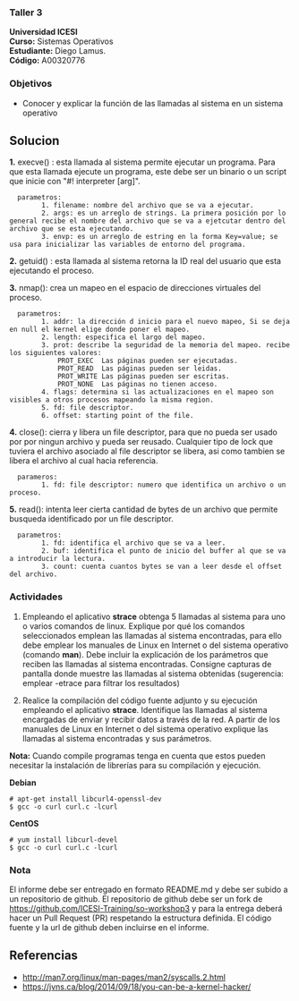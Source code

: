 ### Taller 3
**Universidad ICESI**  
**Curso:** Sistemas Operativos  
**Estudiante:** Diego Lamus.  
**Código:** A00320776  

### Objetivos
* Conocer y explicar la función de las llamadas al sistema en un sistema operativo

## Solucion
**1.** execve() : esta llamada al sistema permite ejecutar un programa. Para que esta llamada ejecute un programa, este debe ser un binario o un script que inicie con  "#! interpreter [arg]".   

      parametros:  
            1. filename: nombre del archivo que se va a ejecutar.  
            2. args: es un arreglo de strings. La primera posición por lo general recibe el nombre del archivo que se va a ejetcutar dentro del archivo que se esta ejecutando.  
            3. envp: es un arreglo de estring en la forma Key=value; se usa para inicializar las variables de entorno del programa.
            
**2.** getuid() : esta llamada al sistema retorna la ID real del usuario que esta ejecutando el proceso.

**3.** nmap(): crea un mapeo en el espacio de direcciones virtuales del proceso.

      parametros:  
            1. addr: la dirección d inicio para el nuevo mapeo, Si se deja en null el kernel elige donde poner el mapeo.
            2. length: especifica el largo del mapeo.
            3. prot: describe la seguridad de la memoria del mapeo. recibe los siguientes valores:  
                PROT_EXEC  Las páginas pueden ser ejecutadas.  
                PROT_READ  Las páginas pueden ser leidas.  
                PROT_WRITE Las páginas pueden ser escritas.  
                PROT_NONE  Las páginas no tienen acceso.
            4. flags: determina si las actualizaciones en el mapeo son visibles a otros procesos mapeando la misma region.
            5. fd: file descriptor.
            6. offset: starting point of the file.
    
**4.** close(): cierra y libera un file descriptor, para que no pueda ser usado por por ningun archivo y pueda ser reusado. Cualquier tipo de lock que tuviera el archivo asociado al file descriptor se libera, asi como tambien se libera el archivo al cual hacia referencia.  

      parameros:  
            1. fd: file descriptor: numero que identifica un archivo o un proceso.  
            
**5.** read(): intenta leer cierta cantidad de bytes de un archivo que permite busqueda identificado por un file descriptor.  
      
      parametros:
            1. fd: identifica el archivo que se va a leer.
            2. buf: identifica el punto de inicio del buffer al que se va a introducir la lectura.
            3. count: cuenta cuantos bytes se van a leer desde el offset del archivo.  
            


### Actividades

1. Empleando el aplicativo **strace** obtenga 5 llamadas al sistema para uno o varios comandos de linux. Explique por qué los comandos seleccionados emplean las llamadas al sistema encontradas, para ello debe emplear los manuales de Linux en Internet o del sistema operativo (comando **man**). Debe incluir la explicación de los parámetros que reciben las llamadas al sistema encontradas. Consigne capturas de pantalla donde muestre las llamadas al sistema obtenidas (sugerencia: emplear -etrace para filtrar los resultados)

2. Realice la compilación del código fuente adjunto y su ejecución empleando el aplicativo **strace**. Identifique las llamadas al sistema encargadas de enviar y recibir datos a través de la red. A partir de los manuales de Linux en Internet o del sistema operativo explique las llamadas al sistema encontradas y sus parámetros.

**Nota:** Cuando compile programas tenga en cuenta que estos pueden necesitar la instalación de librerías para su compilación y ejecución.

**Debian**
```
# apt-get install libcurl4-openssl-dev
$ gcc -o curl curl.c -lcurl
```
**CentOS**
```
# yum install libcurl-devel
$ gcc -o curl curl.c -lcurl
```

### Nota

El informe debe ser entregado en formato README.md y debe ser subido a un repositorio de github. El repositorio de github debe ser un fork de https://github.com/ICESI-Training/so-workshop3 y para la entrega deberá hacer un Pull Request (PR) respetando la estructura definida. El código fuente y la url de github deben incluirse en el informe.  

## Referencias

* http://man7.org/linux/man-pages/man2/syscalls.2.html  
* https://jvns.ca/blog/2014/09/18/you-can-be-a-kernel-hacker/
